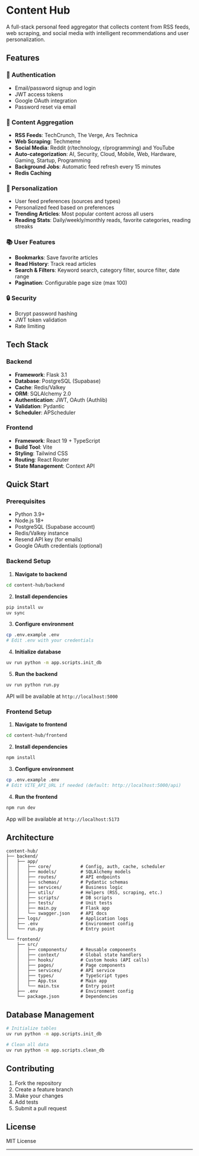 # Content Hub

A full-stack personal feed aggregator that collects content from RSS feeds, web scraping, and social media with intelligent recommendations and user personalization.

## Features

### 🔐 Authentication
- Email/password signup and login
- JWT access tokens
- Google OAuth integration
- Password reset via email

### 📰 Content Aggregation
- **RSS Feeds**: TechCrunch, The Verge, Ars Technica
- **Web Scraping**: Techmeme
- **Social Media**: Reddit (r/technology, r/programming) and YouTube
- **Auto-categorization**: AI, Security, Cloud, Mobile, Web, Hardware, Gaming, Startup, Programming
- **Background Jobs**: Automatic feed refresh every 15 minutes
- **Redis Caching**

### 🎯 Personalization
- User feed preferences (sources and types)
- Personalized feed based on preferences
- **Trending Articles**: Most popular content across all users
- **Reading Stats**: Daily/weekly/monthly reads, favorite categories, reading streaks

### 📚 User Features
- **Bookmarks**: Save favorite articles
- **Read History**: Track read articles
- **Search & Filters**: Keyword search, category filter, source filter, date range
- **Pagination**: Configurable page size (max 100)

### 🔒 Security
- Bcrypt password hashing
- JWT token validation
- Rate limiting

## Tech Stack

### Backend
- **Framework**: Flask 3.1
- **Database**: PostgreSQL (Supabase)
- **Cache**: Redis/Valkey
- **ORM**: SQLAlchemy 2.0
- **Authentication**: JWT, OAuth (Authlib)
- **Validation**: Pydantic
- **Scheduler**: APScheduler

### Frontend
- **Framework**: React 19 + TypeScript
- **Build Tool**: Vite
- **Styling**: Tailwind CSS
- **Routing**: React Router
- **State Management**: Context API

## Quick Start

### Prerequisites
- Python 3.9+
- Node.js 18+
- PostgreSQL (Supabase account)
- Redis/Valkey instance
- Resend API key (for emails)
- Google OAuth credentials (optional)

### Backend Setup

1. **Navigate to backend**
```bash
cd content-hub/backend
```

2. **Install dependencies**
```bash
pip install uv
uv sync
```

3. **Configure environment**
```bash
cp .env.example .env
# Edit .env with your credentials
```

4. **Initialize database**
```bash
uv run python -m app.scripts.init_db
```

5. **Run the backend**
```bash
uv run python run.py
```

API will be available at `http://localhost:5000`

### Frontend Setup

1. **Navigate to frontend**
```bash
cd content-hub/frontend
```

2. **Install dependencies**
```bash
npm install
```

3. **Configure environment**
```bash
cp .env.example .env
# Edit VITE_API_URL if needed (default: http://localhost:5000/api)
```

4. **Run the frontend**
```bash
npm run dev
```

App will be available at `http://localhost:5173`

## Architecture

```
content-hub/
├── backend/
│   ├── app/
│   │   ├── core/           # Config, auth, cache, scheduler
│   │   ├── models/         # SQLAlchemy models
│   │   ├── routes/         # API endpoints
│   │   ├── schemas/        # Pydantic schemas
│   │   ├── services/       # Business logic
│   │   ├── utils/          # Helpers (RSS, scraping, etc.)
│   │   ├── scripts/        # DB scripts
│   │   ├── tests/          # Unit tests
│   │   ├── main.py         # Flask app
│   │   └── swagger.json    # API docs
│   ├── logs/               # Application logs
│   ├── .env                # Environment config
│   └── run.py              # Entry point
│
└── frontend/
    ├── src/
    │   ├── components/     # Reusable components
    │   ├── context/        # Global state handlers
    │   ├── hooks/          # Custom hooks (API calls)
    │   ├── pages/          # Page components
    │   ├── services/       # API service
    │   ├── types/          # TypeScript types
    │   ├── App.tsx         # Main app
    │   └── main.tsx        # Entry point
    ├── .env                # Environment config
    └── package.json        # Dependencies
```

## Database Management

```bash
# Initialize tables
uv run python -m app.scripts.init_db

# Clean all data
uv run python -m app.scripts.clean_db
```
## Contributing

1. Fork the repository
2. Create a feature branch
3. Make your changes
4. Add tests
5. Submit a pull request

## License

MIT License

---
